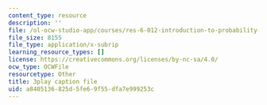 ```yaml
---
content_type: resource
description: ''
file: /ol-ocw-studio-app/courses/res-6-012-introduction-to-probability-spring-2018/a8405136825d5fe69f55dfa7e999253c_uFx7fWujWsU.vtt
file_size: 8155
file_type: application/x-subrip
learning_resource_types: []
license: https://creativecommons.org/licenses/by-nc-sa/4.0/
ocw_type: OCWFile
resourcetype: Other
title: 3play caption file
uid: a8405136-825d-5fe6-9f55-dfa7e999253c
---
```

